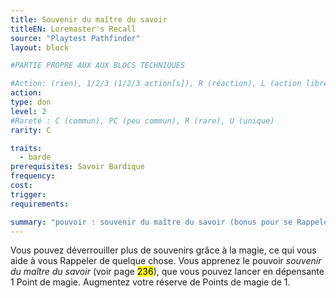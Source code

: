 ```yaml
---
title: Souvenir du maître du savoir
titleEN: Loremaster's Recall
source: "Playtest Pathfinder"
layout: block

#PARTIE PROPRE AUX AUX BLOCS TECHNIQUES

#Action: (rien), 1/2/3 (1/2/3 action[s]), R (réaction), L (action libre)
action: 
type: don
level: 2
#Rareté : C (commun), PC (peu commun), R (rare), U (unique)
rarity: C

traits:
  - barde
prerequisites: Savoir Bardique
frequency: 
cost:
trigger: 
requirements:

summary: "pouvoir : souvenir du maître du savoir (bonus pour se Rappeler de quelque chose)"
---
```


Vous pouvez déverrouiller plus de souvenirs grâce à la magie, ce qui vous aide à vous Rappeler de quelque chose. Vous apprenez le pouvoir *souvenir du maître du savoir* (voir page <mark>236</mark>), que vous pouvez lancer en dépensante 1 Point de magie. Augmentez votre réserve de Points de magie de 1.
